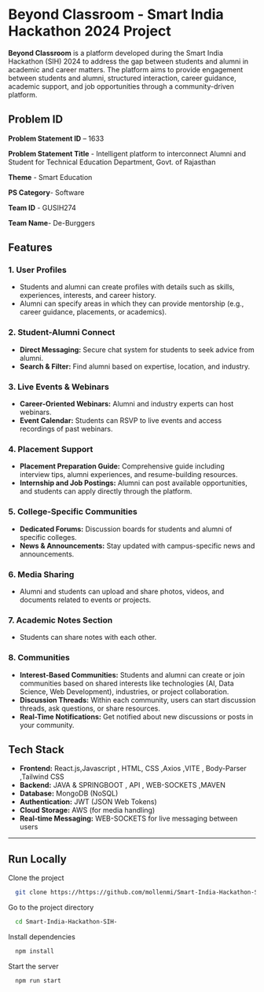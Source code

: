 
# Beyond Classroom - Smart India Hackathon 2024 Project

**Beyond Classroom** is a platform developed during the Smart India Hackathon (SIH) 2024 to address the gap between students and alumni in academic and career matters. The platform aims to provide engagement between students and alumni, structured interaction, career guidance, academic support, and job opportunities through a community-driven platform.
   
      
    
## Problem ID

**Problem Statement ID** – 1633

**Problem Statement Title** -
Intelligent platform to
interconnect Alumni and
Student for Technical
Education Department,
Govt. of Rajasthan

**Theme** - Smart Education 

**PS Category**- Software

**Team ID** - GUSIH274

**Team Name**- De-Burggers


## Features

### 1. **User Profiles**
   - Students and alumni can create profiles with details such as skills, experiences, interests, and career history.
   - Alumni can specify areas in which they can provide mentorship (e.g., career guidance, placements, or academics).

### 2. **Student-Alumni Connect**
   - **Direct Messaging:** Secure chat system for students to seek advice from alumni.
   - **Search & Filter:** Find alumni based on expertise, location, and industry.

### 3. **Live Events & Webinars**
   - **Career-Oriented Webinars:** Alumni and industry experts can host webinars.
   - **Event Calendar:** Students can RSVP to live events and access recordings of past webinars.

### 4. **Placement Support**
   - **Placement Preparation Guide:** Comprehensive guide including interview tips, alumni experiences, and resume-building resources.
   - **Internship and Job Postings:** Alumni can post available opportunities, and students can apply directly through the platform.

### 5. **College-Specific Communities**
   - **Dedicated Forums:** Discussion boards for students and alumni of specific colleges.
   - **News & Announcements:** Stay updated with campus-specific news and announcements.

### 6. **Media Sharing**
   - Alumni and students can upload and share photos, videos, and documents related to events or projects.

### 7. **Academic Notes Section** 
   - Students can share notes with each other.

### 8. **Communities**
   - **Interest-Based Communities:** Students and alumni can create or join communities based on shared interests like technologies (AI, Data Science, Web Development), industries, or project collaboration.
   - **Discussion Threads:** Within each community, users can start discussion threads, ask questions, or share resources.
   - **Real-Time Notifications:** Get notified about new discussions or posts in your community.
## Tech Stack


- **Frontend:** React.js,Javascript , HTML, CSS ,Axios ,VITE , Body-Parser ,Tailwind CSS
- **Backend:** JAVA & SPRINGBOOT , API , WEB-SOCKETS ,MAVEN
- **Database:** MongoDB (NoSQL)
- **Authentication:** JWT (JSON Web Tokens)
- **Cloud Storage:** AWS (for media handling)
- **Real-time Messaging:** WEB-SOCKETS for live messaging between users

---
## Run Locally

Clone the project

```bash
  git clone https://https://github.com/mollenmi/Smart-India-Hackathon-SIH-.git
```

Go to the project directory

```bash
  cd Smart-India-Hackathon-SIH-
```

Install dependencies

```bash
  npm install
```

Start the server

```bash
  npm run start
```

